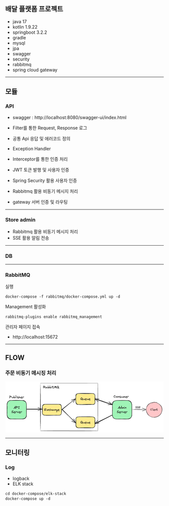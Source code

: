 ## 배달 플랫폼 프로젝트
- java 17
- kotlin 1.9.22
- springboot 3.2.2
- gradle
- mysql
- jpa
- swagger
- security
- rabbitmq
- spring cloud gateway

---

## 모듈

### API
- swagger : http://localhost:8080/swagger-ui/index.html

- Filter를 통한 Request, Response 로그
- 공통 Api 응답 및 에러코드 정의 
- Exception Handler
- Interceptor를 통한 인증 처리
- JWT 토큰 발행 및 사용자 인증
- Spring Security 활용 사용자 인증
- Rabbitmq 활용 비동기 메시지 처리
- gateway 서버 인증 및 라우팅

---

### Store admin
- Rabbitmq 활용 비동기 메시지 처리
- SSE 활용 알림 전송

---

### DB

---

### RabbitMQ

실행
```shell
docker-compose -f rabbitmq/docker-compose.yml up -d
```
Management 활성화
```shell
rabbitmq-plugins enable rabbitmq_management
```
관리자 페이지 접속
- http://localhost:15672

---

## FLOW
### 주문 비동기 메시징 처리
![rabbitmq.png](images/rabbitmq.png)


---

## 모니터링

### Log
- logback
- ELK stack
```shell
cd docker-compose/elk-stack
docker-compose up -d
```